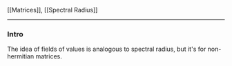 [[Matrices]], [[Spectral Radius]]


---
### **Intro**

The idea of fields of values is analogous to spectral radius, but it's for non-hermitian matrices. 




